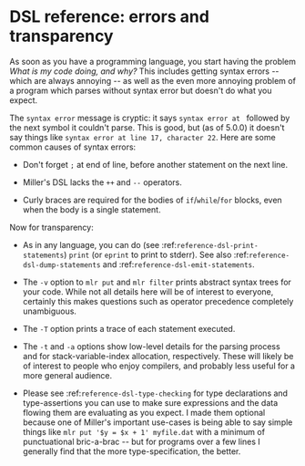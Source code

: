 <!---  PLEASE DO NOT EDIT DIRECTLY. EDIT THE .md.in FILE PLEASE. --->
# DSL reference: errors and transparency

As soon as you have a programming language, you start having the problem *What is my code doing, and why?* This includes getting syntax errors -- which are always annoying -- as well as the even more annoying problem of a program which parses without syntax error but doesn't do what you expect.

The `syntax error` message is cryptic: it says `syntax error at ` followed by the next symbol it couldn't parse. This is good, but (as of 5.0.0) it doesn't say things like `syntax error at line 17, character 22`. Here are some common causes of syntax errors:

* Don't forget `;` at end of line, before another statement on the next line.

* Miller's DSL lacks the `++` and `--` operators.

* Curly braces are required for the bodies of `if`/`while`/`for` blocks, even when the body is a single statement.

Now for transparency:

* As in any language, you can do (see :ref:`reference-dsl-print-statements`) `print` (or `eprint` to print to stderr). See also :ref:`reference-dsl-dump-statements` and :ref:`reference-dsl-emit-statements`.

* The `-v` option to `mlr put` and `mlr filter` prints abstract syntax trees for your code. While not all details here will be of interest to everyone, certainly this makes questions such as operator precedence completely unambiguous.

* The `-T` option prints a trace of each statement executed.

* The `-t` and `-a` options show low-level details for the parsing process and for stack-variable-index allocation, respectively. These will likely be of interest to people who enjoy compilers, and probably less useful for a more general audience.

* Please see :ref:`reference-dsl-type-checking` for type declarations and type-assertions you can use to make sure expressions and the data flowing them are evaluating as you expect.  I made them optional because one of Miller's important use-cases is being able to say simple things like `mlr put '$y = $x + 1' myfile.dat` with a minimum of punctuational bric-a-brac -- but for programs over a few lines I generally find that the more type-specification, the better.

